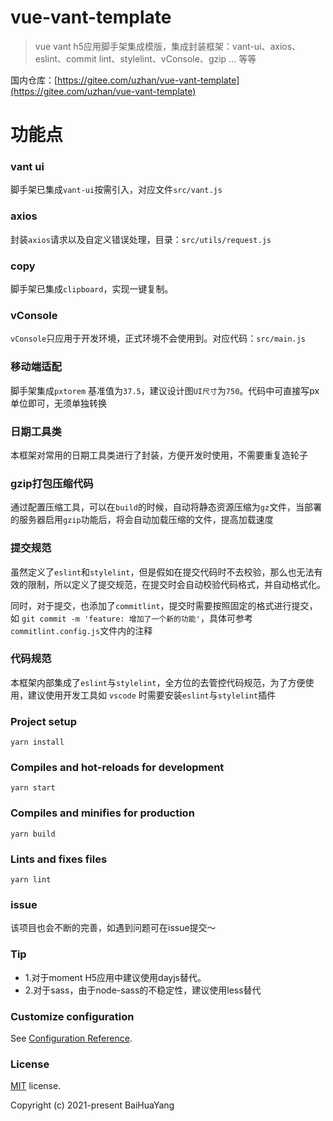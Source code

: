 # vue-vant-template

> vue vant h5应用脚手架集成模版，集成封装框架：vant-ui、axios、eslint、commit lint、stylelint、vConsole、gzip ... 等等

国内仓库：[https://gitee.com/uzhan/vue-vant-template](https://gitee.com/uzhan/vue-vant-template)

# 功能点

### vant ui
脚手架已集成`vant-ui`按需引入，对应文件`src/vant.js`

### axios
封装`axios`请求以及自定义错误处理，目录：`src/utils/request.js`

### copy
脚手架已集成`clipboard`，实现一键复制。

### vConsole
`vConsole`只应用于开发环境，正式环境不会使用到。对应代码：`src/main.js`

### 移动端适配
脚手架集成`pxtorem` 基准值为`37.5`，建议设计图`UI尺寸`为`750`。代码中可直接写px单位即可，无须单独转换

### 日期工具类
本框架对常用的日期工具类进行了封装，方便开发时使用，不需要重复造轮子

### gzip打包压缩代码
通过配置压缩工具，可以在`build`的时候，自动将静态资源压缩为`gz`文件，当部署的服务器启用`gzip`功能后，将会自动加载压缩的文件，提高加载速度

### 提交规范

虽然定义了`eslint`和`stylelint`，但是假如在提交代码时不去校验，那么也无法有效的限制，所以定义了提交规范，在提交时会自动校验代码格式，并自动格式化。

同时，对于提交，也添加了`commitlint`，提交时需要按照固定的格式进行提交，如 `git commit -m 'feature: 增加了一个新的功能'`，具体可参考`commitlint.config.js`文件内的注释

### 代码规范

本框架内部集成了`eslint`与`stylelint`，全方位的去管控代码规范，为了方便使用，建议使用开发工具如 `vscode` 时需要安装`eslint`与`stylelint`插件

### Project setup
```
yarn install
```

### Compiles and hot-reloads for development
```
yarn start
```

### Compiles and minifies for production
```
yarn build
```

### Lints and fixes files
```
yarn lint
```
### issue
该项目也会不断的完善，如遇到问题可在issue提交～

### Tip
- 1.对于moment H5应用中建议使用dayjs替代。
- 2.对于sass，由于node-sass的不稳定性，建议使用less替代

### Customize configuration
See [Configuration Reference](https://cli.vuejs.org/config/).

### License

[MIT](https://github.com/uzhan/vue-vant-template/blob/main/LICENSE) license.

Copyright (c) 2021-present BaiHuaYang
